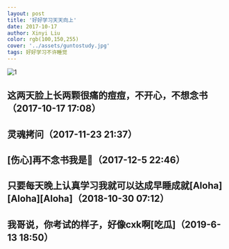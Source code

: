 ```yaml
---
layout: post
title: '好好学习天天向上'
date: 2017-10-17
author: Xinyi Liu
color: rgb(100,150,255)
cover: '../assets/guntostudy.jpg'
tags: 好好学习不许睡觉
---
```


![1]({{"../assets/study01.jpg"|absolute_url}})

## 这两天脸上长两颗很痛的痘痘，不开心，不想念书（2017-10-17 17:08）

## 灵魂拷问（2017-11-23 21:37）

## [伤心]再不念书我是🐷（2017-12-5 22:46）

## 只要每天晚上认真学习我就可以达成早睡成就[Aloha][Aloha][Aloha]（2018-10-30 07:12）

## 我哥说，你考试的样子，好像cxk啊[吃瓜] ​​​​（2019-6-13 18:50）

